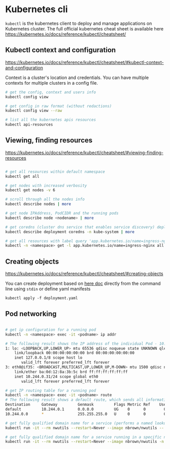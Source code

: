 # Kubernetes cli

`kubectl` is the kubernetes client to deploy and manage applications on Kubernetes cluster. The full official kubernetes cheat sheet is available here https://kubernetes.io/docs/reference/kubectl/cheatsheet/

## Kubectl context and configuration

https://kubernetes.io/docs/reference/kubectl/cheatsheet/#kubectl-context-and-configuration

Context is a cluster's location and credentials. You can have multiple contexts for multiple clusters in a config file.

```sh
# get the config, context and users info
kubectl config view

# get config in raw format (without redactions)
kubectl config view --raw

# list all the kubernetes apis resources
kubectl api-resources

```

## Viewing, finding resources

https://kubernetes.io/docs/reference/kubectl/cheatsheet/#viewing-finding-resources

```sh

# get all resources within default namespace
kubectl get all

# get nodes with increased verbosity
kubectl get nodes -v 6

# scroll through all the nodes info
kubectl describe nodes | more

# get node IPAddress, PodCIDR and the running pods
kubectl describe node <nodename> | more

# get coredns (cluster dns service that enables service discovery) deployment info
kubectl describe deployment coredns -n kube-system | more

# get all resources with label query 'app.kubernetes.io/name=ingress-nginx'
kubectl -n <namespace> get -l app.kubernetes.io/name=ingress-nginx all
```

## Creating objects

https://kubernetes.io/docs/reference/kubectl/cheatsheet/#creating-objects

You can create deployment based on [here doc](https://stackoverflow.com/questions/2953081/how-can-i-write-a-heredoc-to-a-file-in-bash-script) directly from the command line using `stdin` or define yaml manifests

`kubectl apply -f deployment.yaml`

## Pod networking

```sh

# get ip configuration for a running pod
kubectl -n <namespace> exec -it <podname> ip addr

# The following result shows the IP address of the individual Pod - 10.244.0.31. That's being allocated from the PodCIDR range on the node that this individual Pod is running on
1: lo: <LOOPBACK,UP,LOWER_UP> mtu 65536 qdisc noqueue state UNKNOWN qlen 1000
    link/loopback 00:00:00:00:00:00 brd 00:00:00:00:00:00
    inet 127.0.0.1/8 scope host lo
       valid_lft forever preferred_lft forever
3: eth0@if35: <BROADCAST,MULTICAST,UP,LOWER_UP,M-DOWN> mtu 1500 qdisc noqueue state UP
    link/ether ba:0d:12:8a:3b:5c brd ff:ff:ff:ff:ff:ff
    inet 10.244.0.31/24 scope global eth0
       valid_lft forever preferred_lft forever

# get IP routing table for a running pod
kubectl -n <namespace> exec -it <podname> route
# The following result shows a default route, which sends all information out to 10.244.0.1 (the IP address of the bridge crbr0 inside of that node). When traffic wants to leave the Pod, it's going to hit this default route and then get forwarded to the interface crbr0, which will then forward it on to the node network. And then the node network will route the traffic based on the destination address in the packet
Destination     Gateway         Genmask         Flags Metric Ref    Use Iface
default         10.244.0.1      0.0.0.0         UG    0      0        0 eth0
10.244.0.0      *               255.255.255.0   U     0      0        0 eth0

# get fully qualified domain name for a service (performs a named lookup on the service)
kubectl run -it --rm nwutils --restart=Never --image nbrown/nwutils -- nslookup <service-name>

# get fully qualified domain name for a service running in a specific namespace
kubectl run -it --rm nwutils --restart=Never --image nbrown/nwutils -n ingress-haproxy -- nslookup http-svc

```
